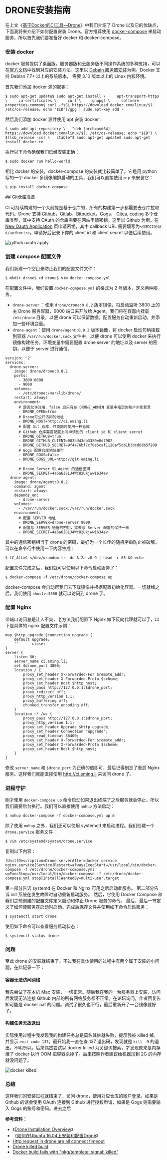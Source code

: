 # DRONE安装指南

在上文《[基于Docker的CI工具—Drone](https://imnerd.org/drone.html)》中我们介绍了 Drone 以及它的优缺点，下面我将来介绍下如何配置安装 Drone。官方推荐使用 [docker-compose](https://docs.docker.com/compose/) 来启动服务，所以首先我们要准备好 docker 和 docker-compose。

### 安装 docker

docker 服务提供了桌面版，服务器版和云服务版不同操作系统的多种支持，可以在[官方文档](https://docs.docker.com/engine/installation/#supported-platforms)中找到对应的安装方法。这里以 [Debain 服务器安装](https://docs.docker.com/engine/installation/linux/docker-ce/debian/)为例。Docker 支持 Debian 7.7+ 以上的系统版本， 需要 3.10 版本以上的 Linux 内核环境。

首先我们添加 docker 源的密钥：

```text
$ sudo apt-get update$ sudo apt-get install \     apt-transport-https \     ca-certificates \     curl \     gnupg2 \     software-properties-common$ curl -fsSL https://download.docker.com/linux/$(. /etc/os-release; echo "$ID")/gpg | sudo apt-key add -
```

然后我们添加 docker 源并使用 apt 安装 docker：

```text
$ sudo add-apt-repository \   "deb [arch=amd64] https://download.docker.com/linux/$(. /etc/os-release; echo "$ID") \   $(lsb_release -cs) \   stable"$ sudo apt-get update$ sudo apt-get install docker-ce
```

执行以下命令确保我们已经安装正确：

```text
$ sudo docker run hello-world
```

相比 docker 的安装，docker-compose 的安装就比较简单了。它是用 python 写的一个 docker 多镜像编排启动的工具，我们可以直接使用 `pip` 来安装它：

```text
$ pip install docker-compose
```

\#\# Git仓库准备

CI 可持续构建的一个大前提是基于仓库的，所有的构建第一步都需要去仓库拉取代码。Drone 支持 [Github](http://docs.drone.io/install-for-github/)，[Gitlab](http://docs.drone.io/install-for-gitlab/)，[Bitbucket](http://docs.drone.io/install-for-bitbucket-cloud/)，[Gogs](http://docs.drone.io/install-for-gogs/)， [Gitea](http://docs.drone.io/install-for-gitea/), [coding](http://docs.drone.io/install-for-coding/) 多个仓库类型，其中支持 OAuth 的仓库需要在网站申请密钥。这里以 Github 为例。在 [New Oauth Application](https://github.com/settings/applications/new) 页申请密钥，其中 callback URL 需要填写为`<你的CI地址>/authorize`。申请好后记录下你的 client id 和 client secret 以便后续使用。

![github oauth apply](http://docs.drone.io/images/github_oauth.png)

### 创建 compose 配置文件

我们新建一个空目录防止我们的配置文件文件：

```text
$ mkdir drone$ cd drone$ vim docker-compose.yml
```

在配置文件中，我们设置 `docker-compose.yml` 的格式为 2 号版本，定义两种服务。

* `drone-server` ：使用 `drone/drone:0.8.2` 版本镜像，将启动监听 3800 上的主 Drone 服务容器，9000 端口来开放给 Agent。我们将在容器内挂载 `/etc/drone` 目录，以便 drone 可以保留数据。配置服务自动重新启动，并添加一些环境变量。
* `drone-agent`：使用 `drone/agent:0.8.2` 版本镜像，将 docker 启动句柄挂载到容器 `/var/run/docker.sock` 文件中，以便 drone 可以使用 docker 来执行镜像构建任务。环境变量中需要配置 drone server 的地址以及 server 的密钥，以便于 server 进行通信。

```text
version: '2'
services:
  drone-server:
    image: drone/drone:0.8.2
    ports:
      - 3800:8000
      - 9000
    volumes:
      - /etc/drone:/var/lib/drone/
    restart: always
    environment:
      # 是否允许注册，false 后只有在 DRONE_ADMIN 变量中指定的账户才能登录
      - DRONE_OPEN=true
      # Drone可公开访问的地址
      - DRONE_HOST=http://ci.eming.li
      # 配置 Git 仓库，只能同时使用一种仓库
      # Github 仓库需要配置上问申请到的 client id 和 client secret
      - DRONE_GITHUB=true
      - DRONE_GITHUB_CLIENT=003bd43da3380e8d7982
      - DRONE_GITHUB_SECRET=9f4a76bf7c70e5caf1120af5db1b3dcd8db5f209
      # Gogs 配置仓库地址即可
      - DRONE_GOGS=false
      - DRONE_GOGS_URL=http://git.eming.li
      
      # Drone Server 和 Agent 的通信密钥
      - DRONE_SECRET=4a6a6J8LJ4Wc82Ukjww1634ev
  drone-agent:
    image: drone/agent:0.8.2
    command: agent
    restart: always
    depends_on:
      - drone-server
    volumes:
      - /var/run/docker.sock:/var/run/docker.sock
    environment:
      # 配置 SERVER 地址
      - DRONE_SERVER=drone-server:9000
      # 配置与 SERVER 通信的密钥，需要与 Server 配置的保持一致
      - DRONE_SECRET=4a6a6J8LJ4Wc82Ukjww1634ev
```

其中的通信密钥相当于 drone 的密码，最好为一个长传的随机字串防止被破解。可以在命令行中使用一下内容生成：

```text
$ LC_ALL=C </dev/urandom tr -dc A-Za-z0-9 | head -c 65 && echo
```

配置文件完成之后，我们就可以使用以下命令启动服务了：

```text
$ docker-compose -f /etc/drone/docker-compose up
```

docker-compose 会自动帮我们去下载镜像并根据配置初始化容器。一切就绪之后，我们使用 `<host>:3800` 就可以访问到 drone 了。

### 配置 Nginx

带端口访问总是让人不爽，老方法我们配置下 Nginx 做下反向代理就可以了，以下是具体的 nginx 配置文件示例：

```text
map $http_upgrade $connection_upgrade {
    default upgrade;
    ''      close;
}
server {
    listen 80;
    server_name ci.eming.li;
    set $drone_port 3800;
    location / {
        proxy_set_header X-Forwarded-For $remote_addr;
        proxy_set_header X-Forwarded-Proto $scheme;
        proxy_set_header Host $http_host;
        proxy_pass http://127.0.0.1:$drone_port;
        proxy_redirect off;
        proxy_http_version 1.1;
        proxy_buffering off;
        chunked_transfer_encoding off;
    }
    location ~* /ws {
        proxy_pass http://127.0.0.1:$drone_port;
        proxy_http_version 1.1;
        proxy_set_header Upgrade $http_upgrade;
        proxy_set_header Connection "upgrade";
        proxy_read_timeout 86400;
        proxy_set_header X-Forwarded-For $remote_addr;
        proxy_set_header X-Forwarded-Proto $scheme;
        proxy_set_header Host $http_host;
    }
}
```

修改 `server_name` 和 `$drone_port` 为正确的值即可，最后记得别忘了重启 Nginx 服务。这样我们就能直接使用 http://ci.eming.li 来访问 drone 了。

### 进程守护

刚才使用 `docker-compose up` 命令启动如果退出终端了之后服务就会停止，所以我们需要后台执行。我们可以直接使用 `nohup` 方法启动：

```text
$ nohup docker-compose -f docker-compose.yml up &
```

除了使用 `nohup` 之外，我们还可以使用 systemctl 来启动进程。我们创建一个 `drone.service` 服务文件：

```text
$ vim /etc/systemd/system/drone.service
```

复制以下内容：

```text
[Unit]Description=Drone serverAfter=docker.service nginx.service[Service]Restart=alwaysExecStart=/usr/local/bin/docker-compose -f /etc/drone/docker-compose.yml upExecStop=/usr/local/bin/docker-compose -f /etc/drone/docker-compose.yml stop[Install]WantedBy=multi-user.target
```

第一部分告诉 systemd 在 Docker 和 Nginx 可用之后启动此服务。 第二部分告诉 init 系统在发生故障时自动重新启动服务。 然后，它使用 Docker Compose 和我们之前创建的配置文件定义启动和停止 Drone 服务的命令。 最后，最后一节定义了如何使服务在启动时启动。完成后保存文件并使用如下命令启动服务：

```text
$ systemctl start drone
```

使用如下命令可以查看服务启动状态：

```text
$ systemctl status drone
```

### 问题

至此 drone 的安装就结束了。不过我在具体使用的过程中有两个属于安装的小问题，在此记录一下：

#### 容器无法访问网络

我先尝试了在本机 Mac 安装，一切正常。随后我在我的一台服务器上安装，访问后发现无法连接 Github 内部的所有网络服务都不正常。在论坛询问，作者回复告知可能是 docker nat 的问题。调试了很久也不行，最后重新开了一台镜像就好了。

#### 构建任务无故退出

实际使用过程中我发现我的构建任务总是莫名其妙就失败，提示我被 killed 掉，并显示 `exit code 137`。最开始我一直在查 137 退出码，发现就是 `kill -9` 的退出，不明所以。后来偶然尝试以 docker killed 为关键词搜索，才发现原来是内存爆了 docker 执行 OOM 把容器杀掉了。后来按照作者建议给机器加到 2G 的内存就没问题了。

![docker killed](https://p5.ssl.qhimg.com/t01ac191795724044e5.jpg)

### 总结

这样我们的安装过程就结束了，访问 drone，使用对应仓库的账户登录。如果是 Github 的话会使用 OAuth 连接到 Github 进行授权申请，如果是 Gogs 则需要输入 Gogs 的账号和密码。进去之后

**参考资料：**

* 《[Drone Installation Overview](http://docs.drone.io/installation/)》
* 《[如何在Ubuntu 16.04上安装和配置Drone](https://www.howtoing.com/how-to-install-and-configure-drone-on-ubuntu-16-04)》
* [Http request in drone are all connect timeout](https://discourse.drone.io/t/http-request-in-drone-are-all-connect-timeout/1083/2)
* [Drone killed build](https://github.com/drone/drone/issues/825)
* [Docker build fails with "pkg/template: signal: killed"](https://github.com/drone/drone/issues/390)

